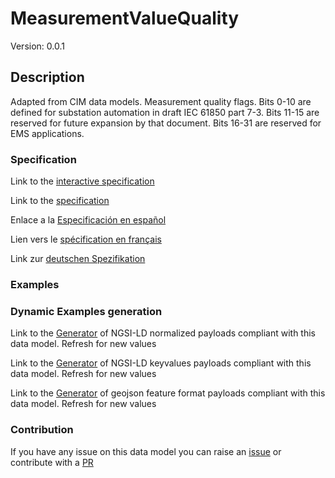 # MeasurementValueQuality
Version: 0.0.1

## Description 

Adapted from CIM data models. Measurement quality flags. Bits 0-10 are defined for substation automation in draft IEC 61850 part 7-3. Bits 11-15 are reserved for future expansion by that document. Bits 16-31 are reserved for EMS applications.
### Specification

Link to the [interactive specification](https://swagger.lab.fiware.org/?url=https://github.com/smart-data-models/dataModel.EnergyCIM/blob/master/MeasurementValueQuality/swagger.yaml)

Link to the [specification](https://github.com/smart-data-models/dataModel.EnergyCIM/blob/master/MeasurementValueQuality/doc/spec.md)

Enlace a la [Especificación en español](https://github.com/smart-data-models/dataModel.EnergyCIM/blob/master/MeasurementValueQuality/doc/spec_ES.md)

Lien vers le [spécification en français](https://github.com/smart-data-models/dataModel.EnergyCIM/blob/master/MeasurementValueQuality/doc/spec_FR.md)

Link zur [deutschen Spezifikation](https://github.com/smart-data-models/dataModel.EnergyCIM/blob/master/MeasurementValueQuality/doc/spec_DE.md)
### Examples
### Dynamic Examples generation

Link to the [Generator](https://smartdatamodels.org/extra/ngsi-ld_generator.php?schemaUrl=https://raw.githubusercontent.com/smart-data-models/dataModel.EnergyCIM/master/MeasurementValueQuality/schema.json&email=info@smartdatamodels.org) of NGSI-LD normalized payloads compliant with this data model. Refresh for new values

Link to the [Generator](https://smartdatamodels.org/extra/ngsi-ld_generator_keyvalues.php?schemaUrl=https://raw.githubusercontent.com/smart-data-models/dataModel.EnergyCIM/master/MeasurementValueQuality/schema.json&email=info@smartdatamodels.org) of NGSI-LD keyvalues payloads compliant with this data model. Refresh for new values

Link to the [Generator](https://smartdatamodels.org/extra/geojson_features_generator_v1.0.php?schemaUrl=https://raw.githubusercontent.com/smart-data-models/dataModel.EnergyCIM/master/MeasurementValueQuality/schema.json&email=info@smartdatamodels.org) of geojson feature format payloads compliant with this data model. Refresh for new values
### Contribution

 If you have any issue on this data model you can raise an [issue](https://github.com/smart-data-models/dataModel.EnergyCIM/issues)  or contribute with a [PR](https://github.com/smart-data-models/dataModel.EnergyCIM/pulls)